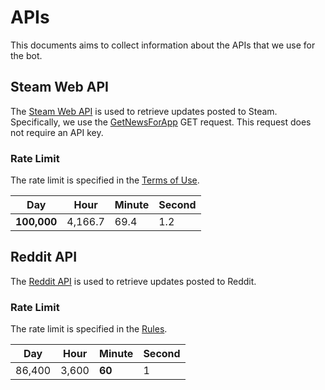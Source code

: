 # APIs

This documents aims to collect information about the APIs that we use for the bot.

## Steam Web API

The [Steam Web API](https://steamcommunity.com/dev) is used to retrieve updates posted to Steam.
Specifically, we use the [GetNewsForApp](https://developer.valvesoftware.com/wiki/Steam_Web_API#GetNewsForApp_.28v0002.29) GET request.
This request does not require an API key.

### Rate Limit

The rate limit is specified in the [Terms of Use](https://steamcommunity.com/dev/apiterms).

| Day         | Hour    | Minute | Second |
| ----------- | ------- | ------ | ------ |
| **100,000** | 4,166.7 | 69.4   | 1.2    |

## Reddit API

The [Reddit API](https://www.reddit.com/dev/api) is used to retrieve updates posted to Reddit.

### Rate Limit

The rate limit is specified in the [Rules](https://github.com/reddit-archive/reddit/wiki/API#rules).

| Day    | Hour  | Minute | Second |
| ------ | ----- | ------ | ------ |
| 86,400 | 3,600 | **60** | 1      |
